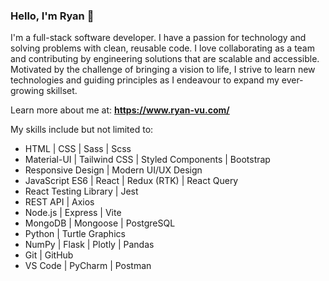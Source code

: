 ### Hello, I'm **Ryan** 👋
I'm a full-stack software developer. I have a passion for technology and solving problems with clean, reusable code. I love collaborating as a team and contributing by engineering solutions that are scalable and accessible. Motivated by the challenge of bringing a vision to life, I strive to learn new technologies and guiding principles as I endeavour to expand my ever-growing skillset.
  
Learn more about me at: **https://www.ryan-vu.com/**  
  
My skills include but not limited to:  
- HTML | CSS | Sass | Scss 
- Material-UI | Tailwind CSS | Styled Components | Bootstrap
- Responsive Design | Modern UI/UX Design
- JavaScript ES6 | React | Redux (RTK) | React Query
- React Testing Library | Jest 
- REST API | Axios 
- Node.js | Express | Vite
- MongoDB | Mongoose | PostgreSQL
- Python | Turtle Graphics 
- NumPy | Flask | Plotly | Pandas
- Git | GitHub
- VS Code | PyCharm | Postman

<!--
**ryanvu2022/ryanvu2022** is a ✨ _special_ ✨ repository because its `README.md` (this file) appears on your GitHub profile.

Here are some ideas to get you started:

- 🔭 I’m currently working on ...
- 🌱 I’m currently learning ...
- 👯 I’m looking to collaborate on ...
- 🤔 I’m looking for help with ...
- 💬 Ask me about ...
- 📫 How to reach me: ...
- 😄 Pronouns: ...
- ⚡ Fun fact: ...
-->

